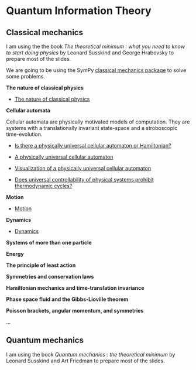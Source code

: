 # Quantum Information Theory

## Classical mechanics

I am using the the book *The theoretical minimum : what you need to know to start doing physics* by 
Leonard Susskind and George Hrabovsky to prepare most of the slides.

We are going to be using the SymPy [classical mechanics package](https://docs.sympy.org/latest/modules/physics/mechanics/index.html) to solve some problems.

**The nature of classical physics**

- [The nature of classical physics](https://github.com/schneider128k/quantum_info/blob/master/nature_of_classical_mechanics.pdf)

**Cellular automata**

Cellular automata are physically motivated models of computation. They are systems with a translationally invariant state-space
and a stroboscopic time-evolution.

- [Is there a physically universal cellular automaton or Hamiltonian?](https://arxiv.org/abs/1009.1720)
  
- [A physically universal cellular automaton](https://eccc.weizmann.ac.il/report/2014/084/)

- [Visualization of a physically universal cellular automaton](https://web.mit.edu/lrs/www/physCA/)

- [Does universal controllability of physical systems prohibit thermodynamic cycles?](https://arxiv.org/pdf/1701.01591.pdf)

**Motion**

- [Motion](https://github.com/schneider128k/quantum_info/blob/master/motion.pdf)

**Dynamics**

- [Dynamics](https://github.com/schneider128k/quantum_info/blob/master/dynamics.pdf)

**Systems of more than one particle**

**Energy**

**The principle of least action**

**Symmetries and conservation laws**

**Hamiltonian mechanics and time-translation invariance**

**Phase space fluid and the Gibbs-Lioville theorem**

**Poisson brackets, angular momentum, and symmetries**

...

## Quantum mechanics

I am using the book *Quantum mechanics : the theoretical minimum* by Leonard Susskind and Art Friedman to prepare most of the slides.

